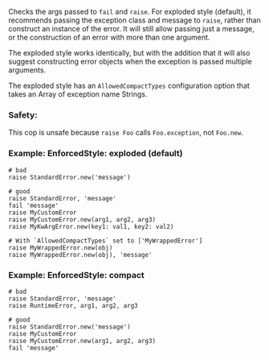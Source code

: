 Checks the args passed to `fail` and `raise`. For exploded
style (default), it recommends passing the exception class and message
to `raise`, rather than construct an instance of the error. It will
still allow passing just a message, or the construction of an error
with more than one argument.

The exploded style works identically, but with the addition that it
will also suggest constructing error objects when the exception is
passed multiple arguments.

The exploded style has an `AllowedCompactTypes` configuration
option that takes an Array of exception name Strings.

### Safety:

This cop is unsafe because `raise Foo` calls `Foo.exception`, not `Foo.new`.

### Example: EnforcedStyle: exploded (default)
    # bad
    raise StandardError.new('message')

    # good
    raise StandardError, 'message'
    fail 'message'
    raise MyCustomError
    raise MyCustomError.new(arg1, arg2, arg3)
    raise MyKwArgError.new(key1: val1, key2: val2)

    # With `AllowedCompactTypes` set to ['MyWrappedError']
    raise MyWrappedError.new(obj)
    raise MyWrappedError.new(obj), 'message'

### Example: EnforcedStyle: compact
    # bad
    raise StandardError, 'message'
    raise RuntimeError, arg1, arg2, arg3

    # good
    raise StandardError.new('message')
    raise MyCustomError
    raise MyCustomError.new(arg1, arg2, arg3)
    fail 'message'